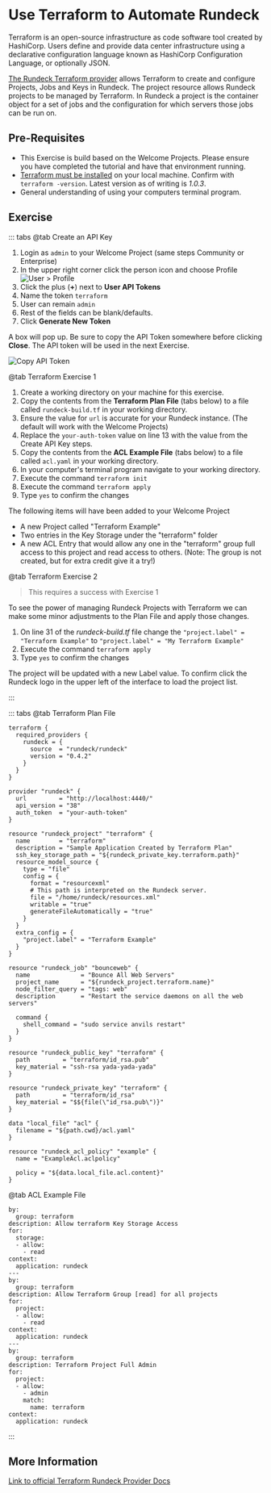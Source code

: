 # Use Terraform to Automate Rundeck

Terraform is an open-source infrastructure as code software tool created by HashiCorp. Users define and provide data center infrastructure using a declarative configuration language known as HashiCorp Configuration Language, or optionally JSON.

[The Rundeck Terraform provider](https://registry.terraform.io/providers/rundeck/rundeck/latest/docs) allows Terraform to create and configure Projects, Jobs and Keys in Rundeck. The project resource allows Rundeck projects to be managed by Terraform. In Rundeck a project is the container object for a set of jobs and the configuration for which servers those jobs can be run on.

## Pre-Requisites

- This Exercise is build based on the Welcome Projects.  Please ensure you have completed the tutorial and have that environment running.
- [Terraform must be installed](https://learn.hashicorp.com/tutorials/terraform/install-cli) on your local machine. Confirm with `terraform -version`.  Latest version as of writing is _1.0.3_.
- General understanding of using your computers terminal program.

## Exercise

::: tabs
@tab Create an API Key

1. Login as `admin` to your Welcome Project (same steps Community or Enterprise)
1. In the upper right corner click the person icon and choose Profile
    ![User > Profile](/assets/img/howto-user-profile.png)
1. Click the plus (**+**) next to **User API Tokens**
1. Name the token `terraform`
1. User can remain `admin`
1. Rest of the fields can be blank/defaults.
1. Click **Generate New Token**

A box will pop up.  Be sure to copy the API Token somewhere before clicking **Close**.  The API token will be used in the next Exercise.

![Copy API Token](/assets/img/howto-copy-apikey.png)

@tab Terraform Exercise 1

1. Create a working directory on your machine for this exercise.
1. Copy the contents from the **Terraform Plan File** (tabs below) to a file called `rundeck-build.tf` in your working directory.
2. Ensure the value for `url` is accurate for your Rundeck instance. (The default will work with the Welcome Projects)
3. Replace the `your-auth-token` value on line 13 with the value from the Create API Key steps.
4. Copy the contents from the **ACL Example File** (tabs below) to a file called `acl.yaml` in your working directory.
5. In your computer's terminal program navigate to your working directory.
6. Execute the command `terraform init`
7. Execute the command `terraform apply`
8. Type `yes` to confirm the changes

The following items will have been added to your Welcome Project
- A new Project called "Terraform Example"
- Two entries in the Key Storage under the "terraform" folder
- A new ACL Entry that would allow any one in the "terraform" group full access to this project and read access to others.  (Note: The group is not created, but for extra credit give it a try!)

@tab Terraform Exercise 2
> This requires a success with Exercise 1

To see the power of managing Rundeck Projects with Terraform we can make some minor adjustments to the Plan File and apply those changes.

1. On line 31 of the _rundeck-build.tf_ file change the `"project.label" = "Terraform Example"` to `"project.label" = "My Terraform Example"`
1. Execute the command `terraform apply`
1. Type `yes` to confirm the changes

The project will be updated with a new Label value.  To confirm click the Rundeck logo in the upper left of the interface to load the project list.

:::

::: tabs
@tab Terraform Plan File

```
terraform {
  required_providers {
    rundeck = {
      source  = "rundeck/rundeck"
      version = "0.4.2"
    }
  }
}

provider "rundeck" {
  url         = "http://localhost:4440/"
  api_version = "38"
  auth_token  = "your-auth-token"
}

resource "rundeck_project" "terraform" {
  name        = "terraform"
  description = "Sample Application Created by Terraform Plan"
  ssh_key_storage_path = "${rundeck_private_key.terraform.path}"
  resource_model_source {
    type = "file"
    config = {
      format = "resourcexml"
      # This path is interpreted on the Rundeck server.
      file = "/home/rundeck/resources.xml"
      writable = "true"
      generateFileAutomatically = "true"
    }
  }
  extra_config = {
    "project.label" = "Terraform Example"
  }
}

resource "rundeck_job" "bounceweb" {
  name              = "Bounce All Web Servers"
  project_name      = "${rundeck_project.terraform.name}"
  node_filter_query = "tags: web"
  description       = "Restart the service daemons on all the web servers"

  command {
    shell_command = "sudo service anvils restart"
  }
}

resource "rundeck_public_key" "terraform" {
  path         = "terraform/id_rsa.pub"
  key_material = "ssh-rsa yada-yada-yada"
}

resource "rundeck_private_key" "terraform" {
  path         = "terraform/id_rsa"
  key_material = "$${file(\"id_rsa.pub\")}"
}

data "local_file" "acl" {
  filename = "${path.cwd}/acl.yaml"
}

resource "rundeck_acl_policy" "example" {
  name = "ExampleAcl.aclpolicy"

  policy = "${data.local_file.acl.content}"
}

```
@tab ACL Example File
```
by:
  group: terraform
description: Allow terraform Key Storage Access
for:
  storage:
  - allow:
    - read
context:
  application: rundeck
---
by:
  group: terraform
description: Allow Terraform Group [read] for all projects
for:
  project:
  - allow:
    - read
context:
  application: rundeck
---
by:
  group: terraform
description: Terraform Project Full Admin
for:
  project:
  - allow:
    - admin
    match:
      name: terraform
context:
  application: rundeck
```

:::

## More Information

[Link to official Terraform Rundeck Provider Docs](https://registry.terraform.io/providers/rundeck/rundeck/latest/docs)
